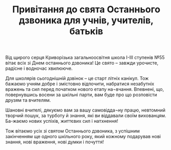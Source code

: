 ﻿---
title: Привітання до свята Останнього дзвоника для учнів, учителів, батьків
---

Від щирого серця Криворізька загальноосвітня школа І-ІІІ ступенів №55 вітає всіх зі Днем останнього дзвоника! Це свято – завжди урочисте, радісне і водночас хвилююче.

Для школярів сьогоднішній дзвінок – це старт літніх канікул. Тож бажаємо учням добре і змістовно відпочити, набратися незабутніх вражень та сил перед початком нового етапу на¬вчання. Впевнені, що, повернувшись восени за шкільні парти, вам буде про що розповісти друзям та вчителям.

Шановні вчителі, дякуємо вам за вашу самовідда¬ну працю, невтомний творчий пошук, за турботу й знання, які ви віддавали своїм вихованцям. Ба-жаємо нових успіхів, життєвих сил і натхнення!

Тож вітаємо усіх зі святом Останнього дзвоника, з успішним закінченням ще одного шкільного року, який кожному подарував нові знання, нові враження, нові думки і почуття!

<youtube id="xEWeTgytstc"></youtube>
